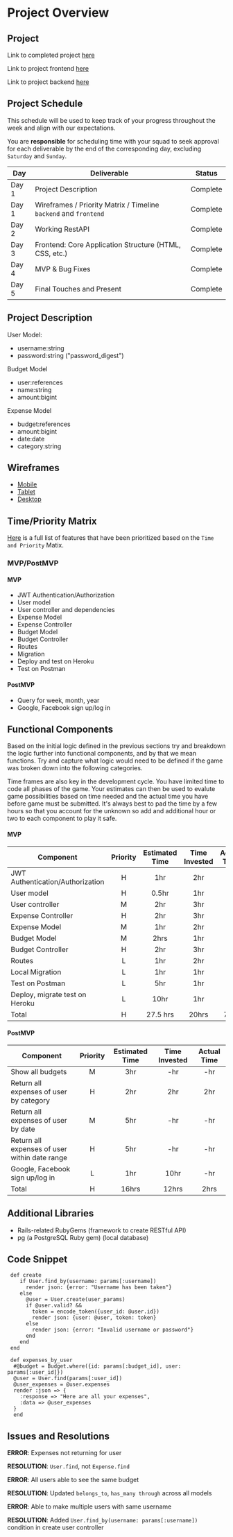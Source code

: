 # Project Overview

## Project

Link to completed project [here](https://squilliamp3.herokuapp.com/)

Link to project frontend [here](https://github.com/weilyl/project-3-frontend)

Link to project backend [here](https://github.com/weilyl/project-3-backend)

## Project Schedule

This schedule will be used to keep track of your progress throughout the week and align with our expectations.

You are **responsible** for scheduling time with your squad to seek approval for each deliverable by the end of the corresponding day, excluding `Saturday` and `Sunday`.

| Day   | Deliverable                                                      | Status     |
| ----- | ---------------------------------------------------------------- | ---------- |
| Day 1 | Project Description                                              | Complete   |
| Day 1 | Wireframes / Priority Matrix / Timeline `backend` and `frontend` | Complete   |
| Day 2 | Working RestAPI                                                  | Complete   |
| Day 3 | Frontend: Core Application Structure (HTML, CSS, etc.)           | Complete   |
| Day 4 | MVP & Bug Fixes                                                  | Complete   |
| Day 5 | Final Touches and Present                                        | Complete   |

## Project Description

User Model: 
- username:string
- password:string ("password_digest")

Budget Model
- user:references
- name:string
- amount:bigint

Expense Model
- budget:references
- amount:bigint
- date:date
- category:string

## Wireframes

- [Mobile](https://git.generalassemb.ly/SEIR-629/project-1-portfolio/blob/master/readme-assets/mobile.png)
- [Tablet](https://git.generalassemb.ly/SEIR-629/project-1-portfolio/blob/master/readme-assets/nav-highlight.gif)
- [Desktop](https://git.generalassemb.ly/SEIR-629/project-1-portfolio/blob/master/readme-assets/desktop.png)

## Time/Priority Matrix

[Here](https://res.cloudinary.com/dssciwyew/image/upload/v1598229178/Priority%20Matrix%20Backend%20P3.png) is a full list of features that have been prioritized based on the `Time and Priority` Matix.

### MVP/PostMVP

#### MVP

- JWT Authentication/Authorization
- User model
- User controller and dependencies
- Expense Model
- Expense Controller
- Budget Model
- Budget Controller
- Routes
- Migration
- Deploy and test on Heroku
- Test on Postman

#### PostMVP

- Query for week, month, year
- Google, Facebook sign up/log in

## Functional Components

Based on the initial logic defined in the previous sections try and breakdown the logic further into functional components, and by that we mean functions. Try and capture what logic would need to be defined if the game was broken down into the following categories.

Time frames are also key in the development cycle. You have limited time to code all phases of the game. Your estimates can then be used to evalute game possibilities based on time needed and the actual time you have before game must be submitted. It's always best to pad the time by a few hours so that you account for the unknown so add and additional hour or two to each component to play it safe.

#### MVP

| Component               | Priority | Estimated Time | Time Invested | Actual Time |
| ----------------------- | :------: | :------------: | :------------: | :---------: |
| JWT Authentication/Authorization   |    H     |      1hr       |     2hr        |     1hr     |
| User model                         |    H     |      0.5hr     |      1hr       |     -hr     |
| User controller                    |    M     |      2hr       |      3hr       |     -hr     |
| Expense Controller                 |    H     |      2hr       |      3hr       |     -hr     |
| Expense Model                      |    M     |      1hr       |      2hr       |     -hr     |
| Budget Model                       |    M     |      2hrs      |      1hr       |     -hr     |
| Budget Controller                  |    H     |      2hr       |      3hr       |     -hr     |
| Routes                             |    L     |      1hr       |      2hr       |     -hr     |
| Local Migration                    |    L     |      1hr       |      1hr       |     3hr     |
| Test on Postman                    |    L     |      5hr       |      1hr       |     -hr     |
| Deploy, migrate test on Heroku     |    L     |      10hr      |      1hr       |     3hr     |
| Total                              |    H     |    27.5 hrs    |      20hrs     |    7hrs     |

#### PostMVP

| Component                                        | Priority | Estimated Time | Time Invested  | Actual Time |
| ------------------------------------------------ | :------: | :------------: | :------------: | :---------: |
| Show all budgets                                 |    M     |      3hr       |      -hr       |     -hr     |
| Return all expenses of user by category          |    H     |      2hr       |      2hr       |     2hr     |
| Return all expenses of user by date              |    M     |      5hr       |      -hr       |     -hr     |
| Return all expenses of user within date range    |    H     |      5hr       |      -hr       |     -hr     |
|  Google, Facebook sign up/log in                 |    L     |      1hr       |      10hr      |     -hr     |
| Total                                            |    H     |     16hrs      |      12hrs     |    2hrs     |

## Additional Libraries

- Rails-related RubyGems (framework to create RESTful API)
- pg (a PostgreSQL Ruby gem) (local database)

## Code Snippet


```
 def create
    if User.find_by(username: params[:username])
      render json: {error: "Username has been taken"}
    else
      @user = User.create(user_params)
      if @user.valid? &&
        token = encode_token({user_id: @user.id})
        render json: {user: @user, token: token}
      else
        render json: {error: "Invalid username or password"}
      end
    end
 end
```

```
 def expenses_by_user
  #@budget = Budget.where({id: params[:budget_id], user: params[:user_id]})
  @user = User.find(params[:user_id])
  @user_expenses = @user.expenses
  render :json => {
    :response => "Here are all your expenses",
    :data => @user_expenses
  }
  end
```

## Issues and Resolutions


**ERROR**: Expenses not returning for user

**RESOLUTION**: `User.find`, not `Expense.find`

**ERROR**: All users able to see the same budget

**RESOLUTION**: Updated `belongs_to`, `has_many through` across all models

**ERROR**: Able to make multiple users with same username

**RESOLUTION**: Added `User.find_by(username: params[:username])` condition in create user controller
